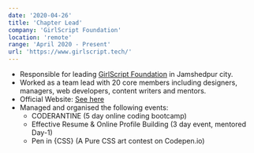 ```yaml
---
date: '2020-04-26'
title: 'Chapter Lead'
company: 'GirlScript Foundation'
location: 'remote'
range: 'April 2020 - Present'
url: 'https://www.girlscript.tech/'
---
```


- Responsible for leading [GirlScript Foundation](https://www.girlscript.tech/) in Jamshedpur city.
- Worked as a team lead with 20 core members including designers, managers, web developers, content writers and mentors.
- Official Website: [See here](https://girlscript-jamshedpur.github.io/)
- Managed and organised the following events:
  - CODERANTINE (5 day online coding bootcamp)
  - Effective Resume & Online Profile Building (3 day event, mentored Day-1)
  - Pen in {CSS} (A Pure CSS art contest on Codepen.io)
